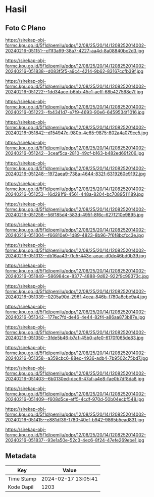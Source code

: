 # Hasil

## Foto C Plano

https://sirekap-obj-formc.kpu.go.id/5f1d/pemilu/pdpr/12/08/25/20/14/1208252014002-20240216-051151--cf1f3a99-38a7-4227-aa4d-8a08840bc2d3.jpg

https://sirekap-obj-formc.kpu.go.id/5f1d/pemilu/pdpr/12/08/25/20/14/1208252014002-20240216-051838--d083f5f5-a9c4-4214-9b62-83167ccfb39f.jpg

https://sirekap-obj-formc.kpu.go.id/5f1d/pemilu/pdpr/12/08/25/20/14/1208252014002-20240216-051222--1dd34ace-b6bb-45c1-aeff-68b427568e7f.jpg

https://sirekap-obj-formc.kpu.go.id/5f1d/pemilu/pdpr/12/08/25/20/14/1208252014002-20240216-051223--fb4341d7-e7f9-4693-90e6-6459534f1016.jpg

https://sirekap-obj-formc.kpu.go.id/5f1d/pemilu/pdpr/12/08/25/20/14/1208252014002-20240216-051842--d154947c-980b-4e65-9875-802a4a079ce5.jpg

https://sirekap-obj-formc.kpu.go.id/5f1d/pemilu/pdpr/12/08/25/20/14/1208252014002-20240216-051242--3ceaf5ca-2810-49cf-b163-b482ed69f206.jpg

https://sirekap-obj-formc.kpu.go.id/5f1d/pemilu/pdpr/12/08/25/20/14/1208252014002-20240216-051248--1972aea9-738a-4644-832f-6319260e9192.jpg

https://sirekap-obj-formc.kpu.go.id/5f1d/pemilu/pdpr/12/08/25/20/14/1208252014002-20240216-051253--16d291f9-4561-448a-8204-bc7089511189.jpg

https://sirekap-obj-formc.kpu.go.id/5f1d/pemilu/pdpr/12/08/25/20/14/1208252014002-20240216-051258--56f185d4-583d-495f-8f6c-627f210e9895.jpg

https://sirekap-obj-formc.kpu.go.id/5f1d/pemilu/pdpr/12/08/25/20/14/1208252014002-20240216-051304--f66810e0-1d89-4823-8b96-7f6f8bcfcc3e.jpg

https://sirekap-obj-formc.kpu.go.id/5f1d/pemilu/pdpr/12/08/25/20/14/1208252014002-20240216-051313--db16aa43-7fc5-443e-aeac-d0de46bd0b39.jpg

https://sirekap-obj-formc.kpu.go.id/5f1d/pemilu/pdpr/12/08/25/20/14/1208252014002-20240216-051849--586984ce-8377-4888-9d62-922f9c99373c.jpg

https://sirekap-obj-formc.kpu.go.id/5f1d/pemilu/pdpr/12/08/25/20/14/1208252014002-20240216-051339--0205a90d-296f-4cea-846b-f780a8cbe9a4.jpg

https://sirekap-obj-formc.kpu.go.id/5f1d/pemilu/pdpr/12/08/25/20/14/1208252014002-20240216-051342--177ec7fd-de46-4e44-82f4-a86aa873b87e.jpg

https://sirekap-obj-formc.kpu.go.id/5f1d/pemilu/pdpr/12/08/25/20/14/1208252014002-20240216-051350--3fde5b46-b7af-45b0-afe0-6170f065de83.jpg

https://sirekap-obj-formc.kpu.go.id/5f1d/pemilu/pdpr/12/08/25/20/14/1208252014002-20240216-051358--a359cbc6-88ec-4936-adb4-7b9502c75bd7.jpg

https://sirekap-obj-formc.kpu.go.id/5f1d/pemilu/pdpr/12/08/25/20/14/1208252014002-20240216-051403--6b0130ed-dcc6-47af-a4e8-fae0b7df8da8.jpg

https://sirekap-obj-formc.kpu.go.id/5f1d/pemilu/pdpr/12/08/25/20/14/1208252014002-20240216-051409--f608d5ce-eff5-4cdf-970d-50b04ecbf548.jpg

https://sirekap-obj-formc.kpu.go.id/5f1d/pemilu/pdpr/12/08/25/20/14/1208252014002-20240216-051415--e881df39-1780-40ef-b942-9865b5ead831.jpg

https://sirekap-obj-formc.kpu.go.id/5f1d/pemilu/pdpr/12/08/25/20/14/1208252014002-20240216-051837--93e1a50e-52c3-4ec6-8f24-47efe269ebe1.jpg


## Metadata

| Key        | Value               |
| ---------- | ------------------- |
| Time Stamp | 2024-02-17 13:05:41 |
| Kode Dapil | 1203                |



